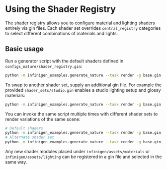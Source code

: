 # Using the Shader Registry

The shader registry allows you to configure material and lighting shaders entirely via gin files. Each shader set overrides `central_registry` categories to select different combinations of materials and lights.

## Basic usage

Run a generator script with the default shaders defined in `configs_nature/shader_registry.gin`:

```bash
python -m infinigen_examples.generate_nature --task render -g base.gin
```

To swap to another shader set, supply an additional gin file. For example the provided `shader_sets/studio.gin` enables a studio lighting setup and glossy materials:

```bash
python -m infinigen_examples.generate_nature --task render -g base.gin shader_sets/studio.gin
```

You can invoke the same script multiple times with different shader sets to render variations of the same scene:

```bash
# Default shaders
python -m infinigen_examples.generate_nature --task render -g base.gin
# Alternate shader set
python -m infinigen_examples.generate_nature --task render -g base.gin shader_sets/sky.gin
```

Any new shader modules placed under `infinigen/assets/materials` or `infinigen/assets/lighting` can be registered in a gin file and selected in the same way.
